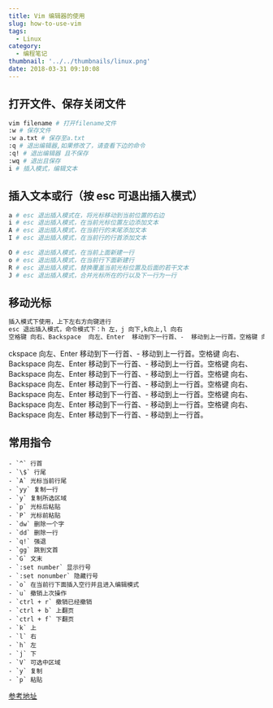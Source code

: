 ```yaml
---
title: Vim 编辑器的使用
slug: how-to-use-vim
tags:
  - Linux
category:
  - 编程笔记
thumbnail: '../../thumbnails/linux.png'
date: 2018-03-31 09:10:08
---
```


## 打开文件、保存关闭文件

```bash
vim filename # 打开filename文件
:w # 保存文件
:w a.txt # 保存至a.txt
:q # 退出编辑器,如果修改了，请查看下边的命令
:q! # 退出编辑器 且不保存
:wq # 退出且保存
i # 插入模式，编辑文本
```

## 插入文本或行（按 esc 可退出插入模式）

```bash
a # esc 退出插入模式在，将光标移动到当前位置的右边
i # esc 退出插入模式，在当前光标位置左边添加文本
A # esc 退出插入模式，在当前行的末尾添加文本
I # esc 退出插入模式，在当前行的行首添加文本

O # esc 退出插入模式，在当前上面新建一行
o # esc 退出插入模式，在当前行下面新建行
R # esc 退出插入模式，替换覆盖当前光标位置及后面的若干文本
J # esc 退出插入模式，合并光标所在的行以及下一行为一行
```

## 移动光标

```bash
插入模式下使用，上下左右方向键进行
esc 退出插入模式，命令模式下：h 左，j 向下,k向上,l 向右
空格键 向右、Backspace  向左、Enter  移动到下一行首、-  移动到上一行首。空格键 向右、Backspace  向左、Enter  移动到下一行首、-  移动到上一行首。空格键 向右、Backspace  向左、Enter  移动到下一行首、-  移动到上一行首。空格键 向右、Backspace  向左、Enter  移动到下一行首、-  移动到上一行首。
```

ckspace 向左、Enter 移动到下一行首、- 移动到上一行首。空格键 向右、Backspace 向左、Enter 移动到下一行首、- 移动到上一行首。空格键 向右、Backspace 向左、Enter 移动到下一行首、- 移动到上一行首。空格键 向右、Backspace 向左、Enter 移动到下一行首、- 移动到上一行首。空格键 向右、Backspace 向左、Enter 移动到下一行首、- 移动到上一行首。空格键 向右、Backspace 向左、Enter 移动到下一行首、- 移动到上一行首。空格键 向右、Backspace 向左、Enter 移动到下一行首、- 移动到上一行首。

## 常用指令

```terminal
- `^` 行首
- `\$` 行尾
- `A` 光标当前行尾
- `yy` 复制一行
- `y` 复制所选区域
- `p` 光标后粘贴
- `P` 光标前粘贴
- `dw` 删除一个字
- `dd` 删除一行
- `q!` 强退
- `gg` 跳到文首
- `G` 文末
- `:set number` 显示行号
- `:set nonumber` 隐藏行号
- `o` 在当前行下面插入空行并且进入编辑模式
- `u` 撤销上次操作
- `ctrl + r` 撤销已经撤销
- `ctrl + b` 上翻页
- `ctrl + f` 下翻页
- `k` 上
- `l` 右
- `h` 左
- `j` 下
- `V` 可选中区域
- `y` 复制
- `p` 粘贴
```

[参考地址](http://www.atool.org/vim.php)
